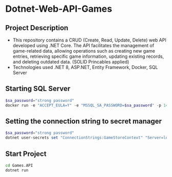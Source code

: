 # Dotnet-Web-API-Games

## Project Description

- This repository contains a CRUD (Create, Read, Update, Delete) web API developed using .NET Core. The API facilitates the management of game-related data, allowing operations such as creating new game entries, retrieving specific game information, updating existing records, and deleting outdated data. (SOLID Princables applied)
- Technologies used .NET 8, ASP.NET, Entity Framework, Docker, SQL Server

## Starting SQL Server

```powershell
$sa_password="strong password"
docker run -e "ACCEPT_EULA=Y" -e "MSSQL_SA_PASSWORD=$sa_password" -p 1433:1433 -v sqlvolume:/var/opt/mssql -d --rm  --name mssql mcr.microsoft.com/mssql/server:2022-latest
```

## Setting the connection string to secret manager

```powershell
$sa_password="strong password"
dotnet user-secrets set "ConnectionStrings:GameStoreContext" "Server=localhost; Database=GameStore; User Id=sa; Password=$sa_password; TrustServerCertificate=True"
```

## Start Project

```bash
cd Games.API
dotnet run
```
